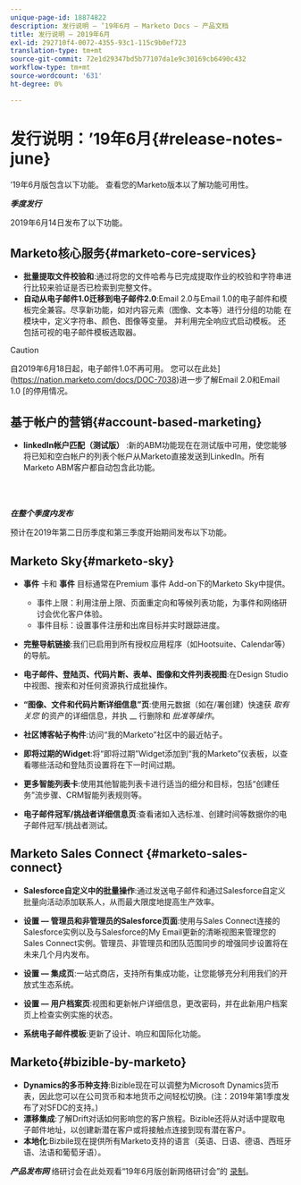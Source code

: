 ```yaml
---
unique-page-id: 18874822
description: 发行说明 — ’19年6月 — Marketo Docs — 产品文档
title: 发行说明 — 2019年6月
exl-id: 292710f4-0072-4355-93c1-115c9b0ef723
translation-type: tm+mt
source-git-commit: 72e1d29347bd5b77107da1e9c30169cb6490c432
workflow-type: tm+mt
source-wordcount: '631'
ht-degree: 0%

---
```


# 发行说明：’19年6月{#release-notes-june}

’19年6月版包含以下功能。 查看您的Marketo版本以了解功能可用性。

**_季度发行_**

2019年6月14日发布了以下功能。

## Marketo核心服务{#marketo-core-services}

* **批量提取文件校验和**:通过将您的文件哈希与已完成提取作业的校验和字符串进行比较来验证是否已检索到完整文件。
* **自动从电子邮件1.0迁移到电子邮件2.0**:Email 2.0与Email 1.0的电子邮件和模板完全兼容。尽享新功能，如对内容元素（图像、文本等）进行分组的功能 在模块中，定义字符串、颜色、图像等变量。 并利用完全响应式启动模板。 还包括可视的电子邮件模板选取器。

>[!CAUTION]
>
>自2019年6月18日起，电子邮件1.0不再可用。 您可以在此处](https://nation.marketo.com/docs/DOC-7038)进一步了解Email 2.0和Email 1.0 [的停用情况。

## 基于帐户的营销{#account-based-marketing}

* **linkedIn帐户匹配（测试版）** :新的ABM功能现在在测试版中可用，使您能够将已知和空白帐户的列表个帐户从Marketo直接发送到LinkedIn。所有Marketo ABM客户都自动包含此功能。

<br> 

**_在整个季度内发布_**

预计在2019年第二日历季度和第三季度开始期间发布以下功能。

## Marketo Sky{#marketo-sky}

* **事件** 卡和 **事件** 目标通常在Premium 事件 Add-on下的Marketo Sky中提供。

   * 事件上限：利用注册上限、页面重定向和等候列表功能，为事件和网络研讨会优化客户体验。
   * 事件目标：设置事件注册和出席目标并实时跟踪进度。

* **完整导航链接**:我们已启用到所有授权应用程序（如Hootsuite、Calendar等）的导航。
* **电子邮件、登陆页、代码片断、表单、图像和文件列表视图**:在Design Studio中视图、搜索和对任何资源执行成批操作。
* **“图像、文件和代码片断详细信息”页**:使用元数据（如在/署创建）快速获 _取有关您_ 的资产的详细信息，并执 __ 行删除和 _批准等操作_。
* **社区博客帖子构件**:访问“我的Marketo”社区中的最近帖子。
* **即将过期的Widget**:将“即将过期”Widget添加到“我的Marketo”仪表板，以查看哪些活动和登陆页设置将在下一时间过期。
* **更多智能列表卡**:使用其他智能列表卡进行适当的细分和目标，包括“创建任务”流步骤、CRM智能列表规则等。
* **电子邮件冠军/挑战者详细信息页**:查看诸如入选标准、创建时间等数据你的电子邮件冠军/挑战者测试。

## Marketo Sales Connect {#marketo-sales-connect}

* **Salesforce自定义中的批量操作**:通过发送电子邮件和通过Salesforce自定义批量向活动添加联系人，从而最大限度地提高生产效率。
* **设置 — 管理员和非管理员的Salesforce页面**:使用与Sales Connect连接的Salesforce实例以及与Salesforce的My Email更新的清晰视图来管理您的Sales Connect实例。管理员、非管理员和团队范围同步的增强同步设置将在未来几个月内发布。
* **设置 — 集成页**:一站式商店，支持所有集成功能，让您能够充分利用我们的开放式生态系统。
* **设置 — 用户档案页**:视图和更新帐户详细信息，更改密码，并在此新用户档案页上检查实例实施的状态。

* **系统电子邮件模板**:更新了设计、响应和国际化功能。

## Marketo{#bizible-by-marketo}

* **Dynamics的多币种支持**:Bizible现在可以调整为Microsoft Dynamics货币表，因此您可以在公司货币和本地货币之间轻松切换。(注：2019年第1季度发布了对SFDC的支持。)
* **漂移集成**:了解Drift对话如何影响您的客户旅程。Bizible还将从对话中提取电子邮件地址，以创建新潜在客户或将接触点连接到现有潜在客户。
* **本地化**:Bizbile现在提供所有Marketo支持的语言（英语、日语、德语、西班牙语、法语和葡萄牙语）。

***产品发布网*** 络研讨会在此处观看“19年6月版创新网络研讨会”的 [录制](https://engage.marketo.com/Marketo-June-Product-Release-2019-On-Demand.html)。
